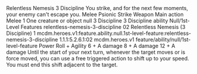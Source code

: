 <ability>
  <name>Relentless Nemesis</name>
  <cost>3 Discipline</cost>
  <flavor>You strike, and for the next few moments, your enemy can&apos;t escape you.</flavor>
  <keywords>
    <keyword>Melee</keyword>
    <keyword>Psionic</keyword>
    <keyword>Strike</keyword>
    <keyword>Weapon</keyword>
  </keywords>
  <type>Main action</type>
  <distance>Melee 1</distance>
  <target>One creature or object</target>
  <metadata>
    <class>null</class>
    <cost>3 Discipline</cost>
    <cost_amount>3</cost_amount>
    <cost_resource>Discipline</cost_resource>
    <feature_type>ability</feature_type>
    <file_dpath>Null/1st-Level Features</file_dpath>
    <item_id>relentless-nemesis-3-discipline</item_id>
    <item_index>02</item_index>
    <item_name>Relentless Nemesis (3 Discipline)</item_name>
    <level>1</level>
    <scc>mcdm.heroes.v1:feature.ability.null.1st-level-feature:relentless-nemesis-3-discipline</scc>
    <scdc>1.1.1:5.2.6.1:02</scdc>
    <source>mcdm.heroes.v1</source>
    <type>feature/ability/null/1st-level-feature</type>
  </metadata>
  <effects>
    <effect type="roll">
      <roll>Power Roll + Agility</roll>
      <t1>6 + A damage</t1>
      <t2>8 + A damage</t2>
      <t3>12 + A damage</t3>
    </effect>
    <effect type="mundane">Until the start of your next turn, whenever the target moves or is force moved, you can use a free triggered action to shift up to your speed. You must end this shift adjacent to the target.</effect>
  </effects>
</ability>

